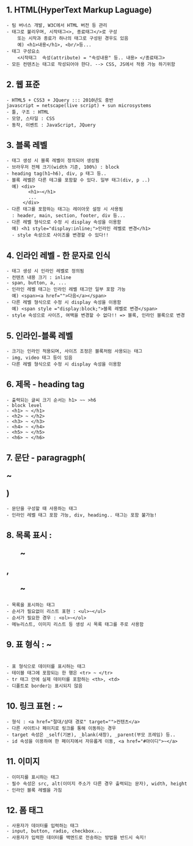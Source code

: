 ## 1. HTML(HyperText Markup Laguage)
    - 팀 버너스 개발, W3C에서 HTML 버전 등 관리
    - 태그로 불리우며, 시작태그<>, 종료태그</>로 구성
        또는 시작과 종료가 하나의 태그로 구성된 경우도 있음
        예) <h1>내용</h1>, <br/>등...
    - 태그 구성요소
        <시작태그  속성(attribute) = "속성내용" 등.. 내용> </종료태그>
    - 모든 컨텐츠는 태그로 작성되어야 한다. --> CSS, JS에서 적용 가능 하기위함

## 2. 웹 표준
    - HTML5 + CSS3 + JQuery ::: 2010년도 중반
    javascript = netscape(live script) + sun microsystems
    - 틀, 구조 : HTML
    - 모양, 스타일 : CSS
    - 동작, 이벤트 : JavaScript, JQuery

## 3. 블록 레벨
    - 태그 생성 시 블록 레벨이 정의되어 생성됨
    - 브라우저 전체 크기(width 기준, 100%) : block
    - heading tag(h1~h6), div, p 태그 등..
    - 블록 레벨은 다른 테그를 포함할 수 있다. 일부 태그(div, p ..)
      예) <div>
            <h1>~</h1>
            ...
          </div>
    - 다른 태그를 포함하는 태그는 레이아웃 설정 시 사용됨
      : header, main, section, footer, div 등...
    - 다른 레벨 형식으로 수정 시 display 속성을 이용함
      예) <h1 style="display:inline;">인라인 레벨로 변경</h1>
      - style 속성으로 사이즈를 변경할 수 있다!!

## 4. 인라인 레벨 - 한 문자로 인식
    - 태그 생성 시 인라인 레벨로 정의됨
    - 컨텐츠 내용 크기 : inline
    - span, button, a, ...
    - 인라인 레벨 태그는 인라인 레벨 태그만 일부 포함 가능
      예) <span><a href="">다음</a></span>
    - 다른 레벨 형식으로 수정 시 display 속성을 이용함
      예) <span style ="display:block;">블록 레벨로 변경</span>
    - style 속성으로 사이즈, 여백을 변경할 수 없다!! => 블록, 인라인 블록으로 변경

## 5. 인라인-블록 레벨
    - 크기는 인라인 적용되며, 사이즈 조정은 블록처럼 사용되는 태그
    - img, video 태그 등이 있음
    - 다른 레벨 형식으로 수정 시 display 속성을 이용함

## 6. 제목 - heading tag
    - 출력되는 글씨 크기 순서는 h1> ~~ >h6
    - block level
    - <h1> ~ </h1>
    - <h2> ~ </h2>
    - <h3> ~ </h3>
    - <h4> ~ </h4>
    - <h5> ~ </h5>
    - <h6> ~ </h6>

## 7. 문단 - paragragph(<p>~</p>)
    - 문단을 구성할 때 사용하는 태그
    - 인라인 레벨 태그 포함 가능, div, heading.. 태그는 포함 불가능!

## 8. 목록 표시 : <ul>~</ul>, <ol>~</ol>
    - 목록을 표시하는 태그
    - 순서가 필요없이 리스트 표현 : <ul>~</ul>
    - 순서가 필요한 경우 : <ol>~</ol>
    - 메뉴리스트, 이미지 리스트 등 생성 시 목록 태그를 주로 사용함

## 9. 표 형식 : <table> ~ </table>
    - 표 형식으로 데이터를 표시하는 태그
    - 테이블 태그에 포함되는 한 행은 <tr> ~ </tr>
    - tr 태그 안에 실제 데이터를 포함하는 <th>, <td>
    - 디폴트로 border는 표시되지 않음

## 10. 링크 표현<Anchor> : <a> ~ </a>
    - 형식 : <a href="절대/상대 경로" target="">컨텐츠</a>
    - 다른 사이트나 페이지로 링크를 통해 이동하는 경우
    - target 속성은 _self(기본), _blank(새창), _parent(부모 프레임) 등..
    - id 속성을 이용하여 한 페이지에서 자유롭게 이동, <a href="#아이디">~</a>

## 11. 이미지
    - 이미지를 표시하는 태그
    - 필수 속성은 src, alt(이미지 주소가 다른 경우 출력되는 문자), width, height
    - 인라인 블록 레벨을 가짐

## 12. 폼 태그
    - 사용자가 데이터를 입력하는 태그
    - input, button, radio, checkbox...
    - 사용자가 입력한 데이터를 백엔드로 전송하는 방법을 반드시 숙지!